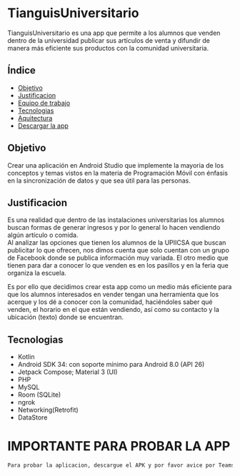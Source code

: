 # TianguisUniversitario

TianguisUniversitario es una app que permite a los alumnos que venden dentro de la universidad publicar sus artículos de venta y difundir de manera más eficiente sus productos con la comunidad universitaria.

## Índice

+ [Objetivo](#objetivo)
+ [Justificacion](#justificacion)
+ [Equipo de trabajo](#equipo-de-trabajo)
+ [Tecnologias](#tecnologias)
+ [Aquitectura](#arquitectura)
+ [Descargar la app](#)

## Objetivo

Crear una aplicación en Android Studio que implemente la mayoria de los conceptos y temas vistos en la materia de Programación Móvil con énfasis en la sincronización de datos y que sea útil para las personas.

## Justificacion

Es una realidad que dentro de las instalaciones universitarias los alumnos buscan formas de generar ingresos y por lo general lo hacen vendiendo algún artículo o comida.  
Al analizar las opciones que tienen los alumnos de la UPIICSA que buscan publicitar lo que ofrecen, nos dimos cuenta que solo cuentan con un grupo de Facebook donde se publica información muy variada. El otro medio que tienen para dar a conocer lo que venden es en los pasillos y en la feria que organiza la escuela.

Es por ello que decidimos crear esta app como un medio más eficiente para que los alumnos interesados en vender tengan una herramienta que los acerque y los dé a conocer con la comunidad, haciéndoles saber qué venden, el horario en el que están vendiendo, así como su contacto y la ubicación (texto) donde se encuentran.


## Tecnologias

+ Kotlin  
+ Android SDK 34: con soporte mínimo para Android 8.0 (API 26) 
+ Jetpack Compose; Material 3 (UI)
+ PHP  
+ MySQL  
+ Room (SQLite)  
+ ngrok  
+ Networking(Retrofit)
+ DataStore

# IMPORTANTE PARA PROBAR LA APP

```bash
Para probar la aplicacion, descargue el APK y por favor avice por Teams a apallaresh1600@alumno.ipn.mx o al WhatsApp que se encuentra en la guia de usuario para prender el servidor. 
